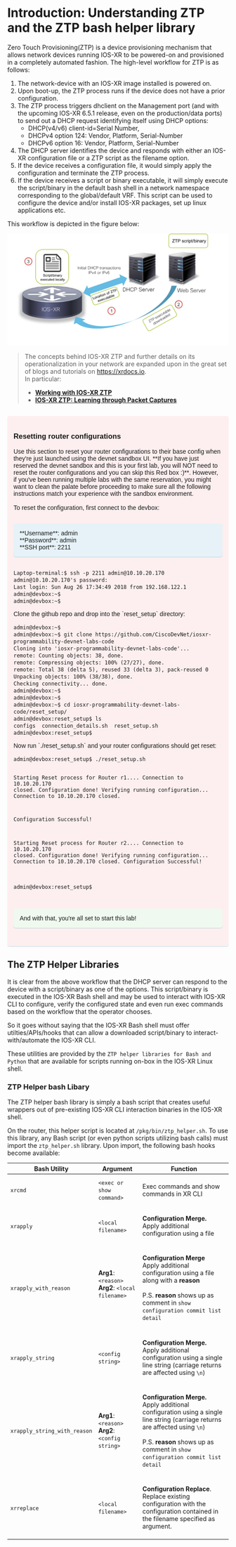 # Introduction: Understanding ZTP and the ZTP bash helper library

Zero Touch Provisioning(ZTP) is a device provisioning mechanism that allows network devices running IOS-XR to be powered-on and provisioned in a completely automated fashion. The high-level workflow for ZTP is as follows:

1. The network-device with an IOS-XR image installed is powered on.
2. Upon boot-up, the ZTP process runs if the device does not have a prior configuration.
3. The ZTP process triggers dhclient on the Management port (and with the upcoming IOS-XR 6.5.1 release, even on the production/data ports) to send out a DHCP request identifying itself using DHCP options:
    * DHCP(v4/v6) client-id=Serial Number,
    * DHCPv4 option 124: Vendor, Platform, Serial-Number
    * DHCPv6 option 16: Vendor, Platform, Serial-Number
4. The DHCP server identifies the device and responds with either an IOS-XR configuration file or a ZTP script as the filename option.
5. If the device receives a configuration file, it would simply apply the configuration and terminate the ZTP process.
6. If the device receives a script or binary executable, it will simply execute the script/binary in the default bash shell in a network namespace corresponding to the global/default VRF. This script can be used to configure the device and/or install IOS-XR packages, set up linux applications etc.

This workflow is depicted in the figure below:

![ztp_workflow](assets/images/ztp_workflow.png)  

>The concepts behind IOS-XR ZTP and further details on its operationalization in your network are expanded upon in the great set of blogs and tutorials on <https://xrdocs.io>.   
In particular:
>  * [**Working with IOS-XR ZTP**](https://xrdocs.io/software-management/tutorials/2016-08-26-working-with-ztp/)
>  * [**IOS-XR ZTP: Learning through Packet Captures**](https://xrdocs.io/software-management/blogs/2017-09-21-ios-xr-ztp-learning-through-packet-captures/)



<div style="margin: 2em 0 !important;padding: 1em;font-family: CiscoSans,Arial,Helvetica,sans-serif;font-size: 1em !important;text-indent: initial;background-color: #fdefef;border-radius: 5px;box-shadow: 0 1px 1px rgba(0,127,171,0.25);"><h3>Resetting router configurations</h3><p> Use this section to reset your router configurations to their base config when they're just launched using the devnet sandbox UI. **If you have just reserved the devnet sandbox and this is your first lab, you will NOT need to reset the router configurations and you can skip this Red box :)**. However, if you've been running multiple labs with the same reservation, you might want to clean the palate before proceeding to make sure all the following instructions match your experience with the sandbox environment.<br/><br/> To reset the configuration, first connect to the devbox:<br/><p style="margin: 2em 0!important;padding: 1em;font-family: CiscoSans,Arial,Helvetica,sans-serif;font-size: 1em !important;text-indent: initial;background-color: #e6f2f7;border-radius: 5px;box-shadow: 0 1px 1px rgba(0,127,171,0.25);">**Username**: admin<br/>**Password**: admin<br/>**SSH port**: 2211</p><pre><code>Laptop-terminal:$ ssh -p 2211 admin@10.10.20.170
admin@10.10.20.170's password:
Last login: Sun Aug 26 17:34:49 2018 from 192.168.122.1
admin@devbox:~$
admin@devbox:~$
</code></pre>Clone the <https://github.com/CiscoDevNet/iosxr-programmability-devnet-labs-code> github repo and drop into the `reset_setup` directory:<pre><code>admin@devbox:~$
admin@devbox:~$ git clone https://github.com/CiscoDevNet/iosxr-programmability-devnet-labs-code
Cloning into 'iosxr-programmability-devnet-labs-code'...
remote: Counting objects: 38, done.
remote: Compressing objects: 100% (27/27), done.
remote: Total 38 (delta 5), reused 33 (delta 3), pack-reused 0
Unpacking objects: 100% (38/38), done.
Checking connectivity... done.
admin@devbox:~$
admin@devbox:~$
admin@devbox:~$ cd iosxr-programmability-devnet-labs-code/reset_setup/
admin@devbox:reset_setup$ ls
configs  connection_details.sh  reset_setup.sh
admin@devbox:reset_setup$
</code></pre>Now run `./reset_setup.sh` and your router configurations should get reset:<pre><code>admin@devbox:reset_setup$ ./reset_setup.sh

Starting Reset process for Router r1....
Connection to 10.10.20.170 closed.
Configuration done!
Verifying running configuration...
Connection to 10.10.20.170 closed.

Configuration Successful!


Starting Reset process for Router r2....
Connection to 10.10.20.170 closed.
Configuration done!
Verifying running configuration...
Connection to 10.10.20.170 closed.
Configuration Successful!

admin@devbox:reset_setup$
</code></pre><p style="margin: 2em 0!important;padding: 1em;font-family: CiscoSans,Arial,Helvetica,sans-serif;font-size: 1em !important;text-indent: initial;background-color: #eff9ef;border-radius: 5px;box-shadow: 0 1px 1px rgba(0,127,171,0.25);">And with that, you're all set to start this lab!</p></p></div>


## The ZTP Helper Libraries

It is clear from the above workflow that the DHCP server can respond to the device with a script/binary as one of the options.
This script/binary is executed in the IOS-XR Bash shell and may be used to interact with IOS-XR CLI to configure, verify the configured state and even run exec commands based on the workflow that the operator chooses.

So it goes without saying that the IOS-XR Bash shell must offer utilties/APIs/hooks that can allow a downloaded script/binary to interact-with/automate the IOS-XR CLI.

These utilities are provided by the `ZTP helper libraries for Bash and Python` that are available for scripts running on-box in the IOS-XR Linux shell.

### ZTP Helper bash Libary

The ZTP helper bash library is simply a bash script that creates useful wrappers out of pre-existing IOS-XR CLI interaction binaries in the IOS-XR shell.

On the router, this helper script is located at `/pkg/bin/ztp_helper.sh`.
To use this library, any Bash script (or even python scripts utilizing bash calls) must import the `ztp_helper.sh` library.  Upon import, the following bash hooks become available:


<table>
<thead>
<tr>
<th style="text-align:center">Bash Utility</th>
<th style="text-align:center">Argument</th>
<th style="text-align:center">Function</th>
</tr>
</thead>
<tbody>
<tr>
<td style="text-align:center border: 1px solid lightgray;"><code>xrcmd</code></td>
<td style="text-align:left border: 1px solid lightgray;"><code>&lt;exec or show command&gt;</code></td>
<td style="text-align:left border: 1px solid lightgray;"><br>Exec commands and show commands in XR CLI<br><br></td>
</tr>
<tr>
<td style="text-align:center border: 1px solid lightgray;"><code>xrapply</code></td>
<td style="text-align:left border: 1px solid lightgray;"><code>&lt;local filename&gt;</code></td>
<td style="text-align:left border: 1px solid lightgray;"><br> <strong>Configuration Merge.</strong><br>Apply additional configuration using a file<br><br></td>
</tr>
<tr>
<td style="text-align:center border: 1px solid lightgray;"><code>xrapply_with_reason</code></td>
<td style="text-align:left border: 1px solid lightgray;"><strong>Arg1</strong>: <code>&lt;reason&gt;</code> <br><strong>Arg2</strong>: <code>&lt;local filename&gt;</code><br><img width="180/"></td>
<td style="text-align:left border: 1px solid lightgray;"><br> <strong>Configuration Merge</strong><br> Apply additional configuration using a file along with a <strong>reason</strong> <br> <br> P.S. <strong>reason</strong> shows up as comment in <code>show configuration commit list detail</code><br><br></td>
</tr>
<tr>
<td style="text-align:center border: 1px solid lightgray;"><code>xrapply_string</code></td>
<td style="text-align:left border: 1px solid lightgray;"><code>&lt;config string&gt;</code></td>
<td style="text-align:left border: 1px solid lightgray;"><br><strong>Configuration Merge.</strong><br> Apply additional configuration using a single line string (carriage returns are affected using <code>\n</code>)<br><br></td>
</tr>
<tr>
<td style="text-align:center border: 1px solid lightgray;"><code>xrapply_string_with_reason</code></td>
<td style="text-align:left border: 1px solid lightgray;"><strong>Arg1</strong>: <code>&lt;reason&gt;</code><br><strong>Arg2</strong>:<code>&lt;config string&gt;</code></td>
<td style="text-align:left border: 1px solid lightgray;"><br><strong>Configuration Merge.</strong><br>Apply additional configuration using a single line string (carriage returns are affected using <code>\n</code>)<br> <br> P.S. <strong>reason</strong> shows up as comment in <code>show configuration commit list detail</code><br><br></td>
</tr>
<tr>
<td style="text-align:center border: 1px solid lightgray;"><code>xrreplace</code></td>
<td style="text-align:left border: 1px solid lightgray;"><code>&lt;local filename&gt;</code></td>
<td style="text-align:left border: 1px solid lightgray;"><br><strong>Configuration Replace</strong>.<br>Replace existing configuration with the configuration contained in the filename specified as argument.<br><br></td>
</tr>
</tbody>
</table>
